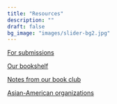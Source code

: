 ```yaml
---
title: "Resources"
description: ""
draft: false
bg_image: "images/slider-bg2.jpg"
---
```


[For submissions](https://drive.google.com/drive/folders/1_zsm2GjuAIxTC6U1I2bYiNB3BIS_7TZj?usp=sharing)

[Our bookshelf](#)

[Notes from our book club](#)

[Asian-American organizations](#)


